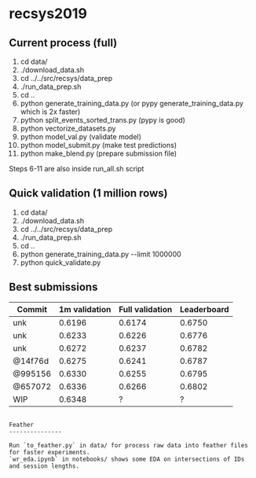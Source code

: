 # recsys2019

Current process (full)
----------------------

1. cd data/
2. ./download_data.sh
3. cd ../../src/recsys/data_prep
4. ./run_data_prep.sh
5. cd ..
6. python generate_training_data.py (or pypy generate_training_data.py which is 2x faster)
7. python split_events_sorted_trans.py (pypy is good)
8. python vectorize_datasets.py
9. python model_val.py (validate model)
10. python model_submit.py (make test predictions)
11. python make_blend.py (prepare submission file)

Steps 6-11 are also inside run_all.sh script

Quick validation (1 million rows)
----------------------

1. cd data/
2. ./download_data.sh
3. cd ../../src/recsys/data_prep
4. ./run_data_prep.sh
5. cd ..
6. python generate_training_data.py --limit 1000000
7. python quick_validate.py

Best submissions
---------------

Commit | 1m validation | Full validation | Leaderboard
--- | --- | --- | ---
unk | 0.6196 | 0.6174 | 0.6750
unk | 0.6233 | 0.6226 | 0.6776
unk | 0.6272 | 0.6237 | 0.6782
@14f76d | 0.6275 | 0.6241 | 0.6787
@995156 | 0.6330 | 0.6255 | 0.6795
@657072 | 0.6336 | 0.6266 | 0.6802
WIP | 0.6348 | ? | ?

```

Feather
---------------

Run `to_feather.py` in data/ for process raw data into feather files for faster experiments.
`wr_eda.ipynb` in notebooks/ shows some EDA on intersections of IDs and session lengths.
